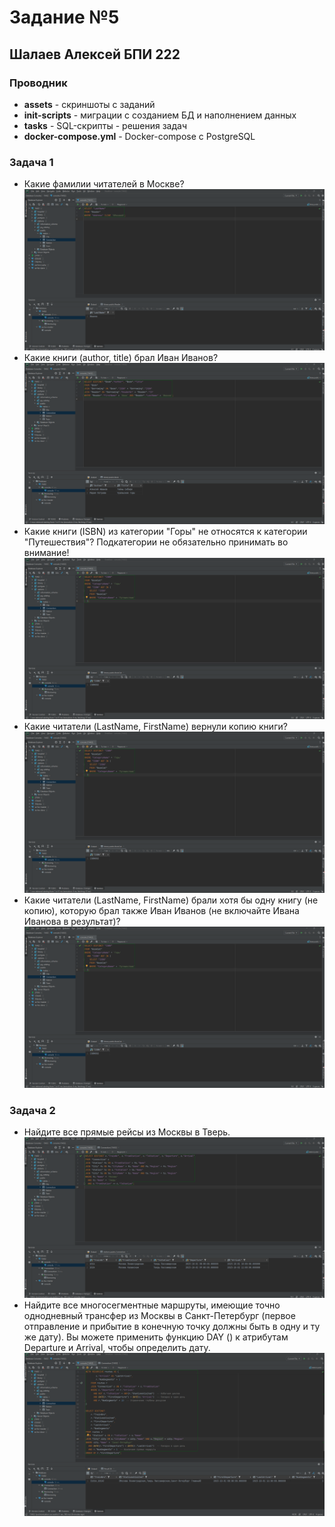 # Задание №5

## Шалаев Алексей БПИ 222

### Проводник

- **assets** - скриншоты с заданий
- **init-scripts** - миграции с созданием БД и наполнением данных
- **tasks** - SQL-скрипты - решения задач
- **docker-compose.yml** - Docker-compose с PostgreSQL

### Задача 1

- Какие фамилии читателей в Москве? ![a](./assets/library/a.png) 
- Какие книги (author, title) брал Иван Иванов? ![b](./assets/library/b.png) 
- Какие книги (ISBN) из категории "Горы" не относятся к категории "Путешествия"? Подкатегории не обязательно принимать во внимание! ![c](./assets/library/c.png) 
- Какие читатели (LastName, FirstName) вернули копию книги? ![d](./assets/library/c.png) 
- Какие читатели (LastName, FirstName) брали хотя бы одну книгу (не копию), которую брал также Иван Иванов (не включайте Ивана Иванова в результат)? ![e](./assets/library/c.png)

### Задача 2

- Найдите все прямые рейсы из Москвы в Тверь. ![a](./assets/stations/a.png) 
- Найдите все многосегментные маршруты, имеющие точно однодневный трансфер из Москвы в Санкт-Петербург (первое отправление и прибытие в конечную точку должны быть в одну и ту же дату). Вы можете применить функцию DAY () к атрибутам Departure и Arrival, чтобы определить дату. ![b](./assets/stations/b.png) 